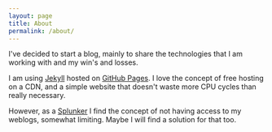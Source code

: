```yaml
---
layout: page
title: About
permalink: /about/
---
```


I've decided to start a blog, mainly to share the technologies that I am working with and my win's and losses. 

I am using [Jekyll][jekyll-docs] hosted on [GitHub Pages][github-pages].  I love the concept of free hosting on a CDN, and a simple website that doesn't waste more CPU cycles than really necessary.

However, as a [Splunker][splunk] I find the concept of not having access to my weblogs, somewhat limiting.  Maybe I will find a solution for that too.



[jekyll-docs]: http://jekyllrb.com/docs/home
[jekyll-gh]:   https://github.com/jekyll/jekyll
[jekyll-talk]: https://talk.jekyllrb.com/
[github-pages]: https://pages.github.com/
[splunk]: http://splunk.com/